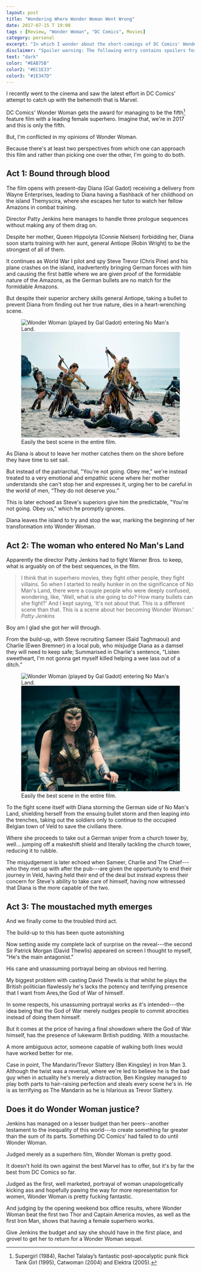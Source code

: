 ```yaml
---
layout: post
title: "Wondering Where Wonder Woman Went Wrong"
date: 2017-07-15 T 19:00
tags : [Review, "Wonder Woman", "DC Comics", Movies]
category: personal
excerpt: "In which I wonder about the short-comings of DC Comics' Wonder Woman."
disclaimer: "Spoiler warning: The following entry contains spoilers for DC Comics' Wonder Woman and Marvel's Iron Man 3."
text: "dark"
color: "#EAB75B"
color2: "#EC1E33"
color3: "#1E347D"
---
```

I recently went to the cinema and saw the latest effort in DC Comics' attempt to catch up with the behemoth that is Marvel.
 
DC Comics' Wonder Woman gets the award for managing to be the fifth[^1] feature film with a leading female superhero. Imagine that, we're in 2017 and this is only the fifth.

But, I'm conflicted in my opinions of Wonder Woman.

Because there's at least two perspectives from which one can approach this film and rather than picking one over the other, I'm going to do both.

## Act 1: Bound through blood

The film opens with present-day Diana (Gal Gadot) receiving a delivery from Wayne Enterprises, leading to Diana having a flashback of her childhood on the island Themyscira, where she escapes her tutor to watch her fellow Amazons in combat training.

Director Patty Jenkins here manages to handle three prologue sequences without making any of them drag on.

Despite her mother, Queen Hippolyta (Connie Nielsen) forbidding her, Diana soon starts training with her aunt, general Antiope (Robin Wright) to be the strongest of all of them.

It continues as World War I pilot and spy Steve Trevor (Chris Pine) and his plane crashes on the island, inadvertently bringing German forces with him and causing the first battle where we are given proof of the formidable nature of the Amazons, as the German bullets are no match for the formidable Amazons.

But despite their superior archery skills general Antiope, taking a bullet to prevent Diana from finding out her true nature, dies in a heart-wrenching scene.

<figure>
  <img class="js-lazy-load" data-original="/assets/posts/2017/july/wondering-where-wonder-woman-went-wrong/the-amazons-fighting-a-german-invasion-on-their-island.jpg" alt="Wonder Woman (played by Gal Gadot) entering No Man's Land.">
  <noscript>
    <img src="/assets/posts/2017/july/wondering-where-wonder-woman-went-wrong/the-amazons-fighting-a-german-invasion-on-their-island.jpg" alt="Wonder Woman (played by Gal Gadot) entering No Man's Land.">
  </noscript>
  <figcaption>Easily the best scene in the entire film.</figcaption>
</figure>

As Diana is about to leave her mother catches them on the shore before they have time to set sail.

But instead of the patriarchal, "You're not going. Obey me," we're instead treated to a very emotional and empathic scene where her mother understands she can't stop her and expresses it, urging her to be careful in the world of men, <q>They do not deserve you.</q>

This is later echoed as Steve's superiors give him the predictable, "You're not going. Obey us," which he promptly ignores.

Diana leaves the island to try and stop the war, marking the beginning of her transformation into Wonder Woman.

## Act 2: The woman who entered No Man's Land

Apparently the director Patty Jenkins had to fight Warner Bros. to keep, what is arguably on of the best sequences, in the film.

> I think that in superhero movies, they fight other people, they fight villains. So when I started to really hunker in on the significance of No Man's Land, there were a couple people who were deeply confused, wondering, like, 'Well, what is she going to do? How many bullets can she fight?' And I kept saying, 'It's not about that. This is a different scene than that. This is a scene about her becoming Wonder Woman.' <cite>Patty Jenkins</cite>

Boy am I glad she got her will through.

From the build-up, with Steve recruiting Sameer (Saïd Taghmaoui) and Charlie (Ewen Bremner) in a local pub, who misjudge Diana as a damsel they will need to keep safe; Summarised in Charlie's sentence, <q>Listen sweetheart, I'm not gonna get myself killed helping a wee lass out of a ditch.</q>

<figure>
  <img class="js-lazy-load" data-original="/assets/posts/2017/july/wondering-where-wonder-woman-went-wrong/wonder-woman-entering-no-mans-land.jpg" alt="Wonder Woman (played by Gal Gadot) entering No Man's Land.">
  <noscript>
    <img src="/assets/posts/2017/july/wondering-where-wonder-woman-went-wrong/wonder-woman-entering-no-mans-land.jpg" alt="Wonder Woman (played by Gal Gadot) entering No Man's Land.">
  </noscript>
  <figcaption>Easily the best scene in the entire film.</figcaption>
</figure>

To the fight scene itself with Diana storming the German side of No Man's Land, shielding herself from the ensuing bullet storm and then leaping into the trenches, taking out the soldiers only to continue to the occupied Belgian town of Veld to save the civilians there.

Where she proceeds to take out a German sniper from a church tower by, well... jumping off a makeshift shield and literally tackling the church tower, reducing it to rubble.   

The misjudgement is later echoed when Sameer, Charlie and The Chief---who they met up with after the pub---are given the opportunity to end their journey in Veld, having held their end of the deal but instead express their concern for Steve's ability to take care of himself, having now witnessed that Diana is the more capable of the two.

## Act 3: The moustached myth emerges

And we finally come to the troubled third act.

The build-up to this has been quote astonishing

Now setting aside my complete lack of surprise on the reveal---the second Sir Patrick Morgan (David Thewlis) appeared on screen I thought to myself, "He's the main antagonist."

<p data-pullquote="The God of War himself, has the presence of lukewarm British pudding."></p>

His cane and unassuming portrayal being an obvious red herring.

My biggest problem with casting David Thewlis is that whilst he plays the British politician flawlessly he's lacks the potency and terrifying presence that I want from Ares,the God of War of himself.

In some respects, his unassuming portrayal works as it's intended---the idea being that the God of War merely nudges people to commit atrocities instead of doing them himself.

But it comes at the price of having a final showdown where the God of War himself, has the presence of lukewarm British pudding. With a moustache.

A more ambiguous actor, someone capable of walking both lines would have worked better for me.

Case in point, The Mandarin/Trevor Slattery (Ben Kingsley) in Iron Man 3. Although the twist was a reversal, where we're led to believe he is the bad guy when in actuality he's merely a distraction, Ben Kingsley managed to play both parts to hair-raising perfection and steals every scene he's in. He is as terrifying as The Mandarin as he is hilarious as Trevor Slattery.

## Does it do Wonder Woman justice?

Jenkins has managed on a lesser budget than her peers--another testament to the inequality of this world---to create something far greater than the sum of its parts. Something DC Comics' had failed to do until Wonder Woman.

Judged merely as a superhero film, Wonder Woman is pretty good.

It doesn't hold its own against the best Marvel has to offer, but it's by far the best from DC Comics so far.

Judged as the first, well marketed, portrayal of woman unapologetically kicking ass and hopefully pawing the way for more representation for women, Wonder Woman is pretty fucking fantastic.

And judging by the opening weekend box office results, where Wonder Woman beat the first two Thor and Captain America movies, as well as the first Iron Man, shows that having a female superhero works.

Give Jenkins the budget and say she should have in the first place, and grovel to get her to return for a Wonder Woman sequel.

[^1]: Supergirl (1984), Rachel Talalay’s fantastic post-apocalyptic punk flick Tank Girl (1995), Catwoman (2004) and Elektra (2005).